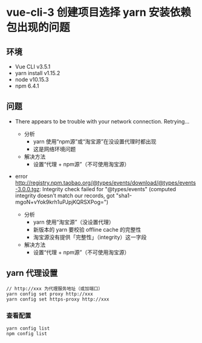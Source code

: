 # vue-cli-3 创建项目选择 yarn 安装依赖包出现的问题
## 环境
* Vue CLI v3.5.1
* yarn install v1.15.2
* node v10.15.3
* npm 6.4.1

## 问题
* There appears to be trouble with your network connection. Retrying...
  * 分析
    * yarn 使用“npm源”或“淘宝源”在没设置代理时都出现
    * 这是网络环境问题
  * 解决方法
    * 设置“代理 + npm源”（不可使用淘宝源）

* error http://registry.npm.taobao.org/@types/events/download/@types/events-3.0.0.tgz: Integrity check failed for "@types/events" (computed integrity doesn't match our records, got "sha1-mgoN+vYok9krh1uPJpjKQRSXPog=")
  * 分析
    * yarn 使用“淘宝源”（没设置代理）
    * 新版本的 yarn 要校验 offline cache 的完整性
    * 淘宝源没有提供「完整性」（integrity）这一字段
  * 解决方法
    * 设置“代理 + npm源”（不可使用淘宝源）

## yarn 代理设置
```
// http://xxx 为代理服务地址（或加端口）
yarn config set proxy http://xxx
yarn config set https-proxy http://xxx
```

### 查看配置
```
yarn config list
npm config list
```